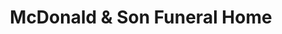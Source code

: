 ---
title: "McDonald & Son Funeral Home"
url: /troy/mcdonald-and-son-funeral-home/
shop: funeral directors
---